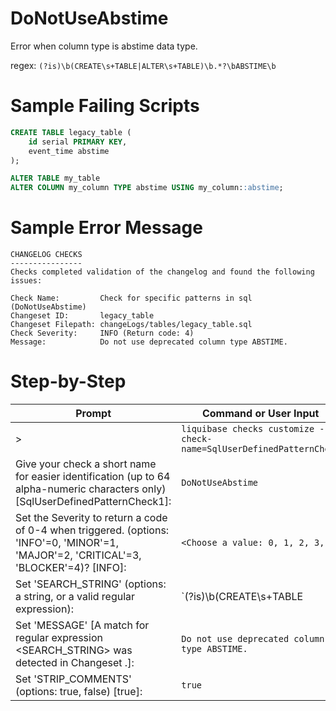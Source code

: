 # DoNotUseAbstime

Error when column type is abstime data type.

regex: `(?is)\b(CREATE\s+TABLE|ALTER\s+TABLE)\b.*?\bABSTIME\b`

# Sample Failing Scripts
``` sql
CREATE TABLE legacy_table (
    id serial PRIMARY KEY,
    event_time abstime
);
```
``` sql
ALTER TABLE my_table
ALTER COLUMN my_column TYPE abstime USING my_column::abstime;
```

# Sample Error Message
```
CHANGELOG CHECKS
----------------
Checks completed validation of the changelog and found the following issues:

Check Name:         Check for specific patterns in sql (DoNotUseAbstime)
Changeset ID:       legacy_table
Changeset Filepath: changeLogs/tables/legacy_table.sql
Check Severity:     INFO (Return code: 4)
Message:            Do not use deprecated column type ABSTIME.
```
# Step-by-Step

| Prompt | Command or User Input |
| ------ | ----------------------|
| > | `liquibase checks customize --check-name=SqlUserDefinedPatternCheck` |
| Give your check a short name for easier identification (up to 64 alpha-numeric characters only) [SqlUserDefinedPatternCheck1]: | `DoNotUseAbstime` |
| Set the Severity to return a code of 0-4 when triggered. (options: 'INFO'=0, 'MINOR'=1, 'MAJOR'=2, 'CRITICAL'=3, 'BLOCKER'=4)? [INFO]: | `<Choose a value: 0, 1, 2, 3, 4>` |
| Set 'SEARCH_STRING' (options: a string, or a valid regular expression): | `(?is)\b(CREATE\s+TABLE|ALTER\s+TABLE)\b.*?\bABSTIME\b` |
| Set 'MESSAGE' [A match for regular expression <SEARCH_STRING> was detected in Changeset <CHANGESET>.]: | `Do not use deprecated column type ABSTIME.` |
| Set 'STRIP_COMMENTS' (options: true, false) [true]: | `true` |

